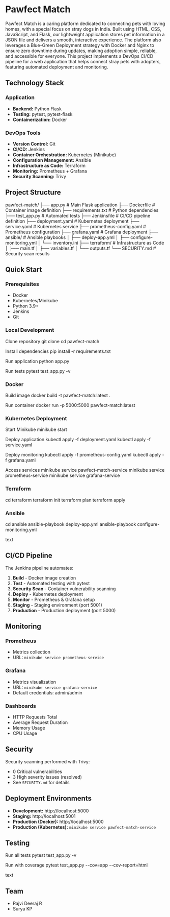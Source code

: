 # Pawfect Match

Pawfect Match is a caring platform dedicated to connecting pets with loving homes, with a special focus on stray dogs in India. Built using HTML, CSS, JavaScript, and Flask, our lightweight application stores pet information in a JSON file and delivers a smooth, interactive experience. The platform also leverages a Blue-Green Deployment strategy with Docker and Nginx to ensure zero downtime during updates, making adoption simple, reliable, and accessible for everyone.
This project implements a DevOps CI/CD pipeline for a web application that helps connect stray pets with adopters, featuring automated deployment and monitoring.


## Technology Stack

### Application
- **Backend:** Python Flask
- **Testing:** pytest, pytest-flask
- **Containerization:** Docker

### DevOps Tools
- **Version Control:** Git
- **CI/CD:** Jenkins
- **Container Orchestration:** Kubernetes (Minikube)
- **Configuration Management:** Ansible
- **Infrastructure as Code:** Terraform
- **Monitoring:** Prometheus + Grafana
- **Security Scanning:** Trivy

## Project Structure
pawfect-match/
├── app.py # Main Flask application
├── Dockerfile # Container image definition
├── requirements.txt # Python dependencies
├── test_app.py # Automated tests
├── Jenkinsfile # CI/CD pipeline definition
├── deployment.yaml # Kubernetes deployment
├── service.yaml # Kubernetes service
├── prometheus-config.yaml # Prometheus configuration
├── grafana.yaml # Grafana deployment
├── ansible/ # Ansible playbooks
│ ├── deploy-app.yml
│ ├── configure-monitoring.yml
│ └── inventory.ini
├── terraform/ # Infrastructure as Code
│ ├── main.tf
│ ├── variables.tf
│ └── outputs.tf
└── SECURITY.md # Security scan results

## Quick Start

### Prerequisites
- Docker
- Kubernetes/Minikube
- Python 3.9+
- Jenkins
- Git


### Local Development
Clone repository
git clone <repo-url>
cd pawfect-match

Install dependencies
pip install -r requirements.txt

Run application
python app.py

Run tests
pytest test_app.py -v


### Docker
Build image
docker build -t pawfect-match:latest .

Run container
docker run -p 5000:5000 pawfect-match:latest


### Kubernetes Deployment
Start Minikube
minikube start

Deploy application
kubectl apply -f deployment.yaml
kubectl apply -f service.yaml

Deploy monitoring
kubectl apply -f prometheus-config.yaml
kubectl apply -f grafana.yaml

Access services
minikube service pawfect-match-service
minikube service prometheus-service
minikube service grafana-service


### Terraform
cd terraform
terraform init
terraform plan
terraform apply


### Ansible
cd ansible
ansible-playbook deploy-app.yml
ansible-playbook configure-monitoring.yml

text

## CI/CD Pipeline

The Jenkins pipeline automates:
1. **Build** - Docker image creation
2. **Test** - Automated testing with pytest
3. **Security Scan** - Container vulnerability scanning
4. **Deploy** - Kubernetes deployment
5. **Monitor** - Prometheus & Grafana setup
6. **Staging** - Staging environment (port 5001)
7. **Production** - Production deployment (port 5000)

## Monitoring

### Prometheus
- Metrics collection
- URL: `minikube service prometheus-service`

### Grafana
- Metrics visualization
- URL: `minikube service grafana-service`
- Default credentials: admin/admin

### Dashboards
- HTTP Requests Total
- Average Request Duration
- Memory Usage
- CPU Usage

## Security

Security scanning performed with Trivy:
- 0 Critical vulnerabilities
- 3 High severity issues (resolved)
- See `SECURITY.md` for details

## Deployment Environments

- **Development:** http://localhost:5000
- **Staging:** http://localhost:5001
- **Production (Docker):** http://localhost:5000
- **Production (Kubernetes):** `minikube service pawfect-match-service`

## Testing

Run all tests
pytest test_app.py -v

Run with coverage
pytest test_app.py --cov=app --cov-report=html

text

## Team
- Rajvi Deeraj R
- Surya KP


